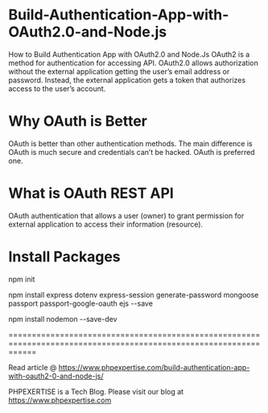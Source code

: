 # Build-Authentication-App-with-OAuth2.0-and-Node.js

How to Build Authentication App with OAuth2.0 and Node.Js OAuth2 is a method for authentication for accessing API. OAuth2.0 allows authorization without the external application getting the user’s email address or password. Instead, the external application gets a token that authorizes access to the user’s account.

# Why OAuth is Better

OAuth is better than other authentication methods. The main difference is OAuth is much secure and credentials can’t be hacked. OAuth is preferred one.

# What is OAuth REST API

OAuth authentication that allows a user (owner) to grant permission for external application to access their information (resource).
    
# Install Packages
   
   npm init
   
   npm install express dotenv express-session generate-password mongoose passport passport-google-oauth ejs --save 
   
   npm install nodemon --save-dev
   
==================================================================================================================
   
Read article @ https://www.phpexpertise.com/build-authentication-app-with-oauth2-0-and-node-js/

PHPEXERTISE is a Tech Blog. Please visit our blog at https://www.phpexpertise.com
